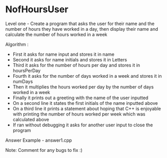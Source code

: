 # NofHoursUser
Level one - Create a program that asks the user for their name and the number of hours they have worked in a day, then display their name and calculate the number of hours worked in a week

Algorithm :

-	First it asks for name input and stores it in name
-	Second it asks for name initials and stores it in Letters
-	Third it asks for the number of hours per day and stores it in hoursPerDay
-	Fourth it asks for the number of days worked in a week and stores it in numDays
-	Then it multiplies the hours worked per day by the number of days worked in a week
-	Finally it prints out a greeting with the name of the user inputted
-	On a second line it states the first initials of the name inputted above
-	On a third line it prints a statement about hoping that C++ is enjoyable with printing the number of hours worked per week which was calculated above
-	If ran without debugging it asks for another user input to close the program

Answer Example - answer1.cpp

Note: Comment for any bugs to fix :)
